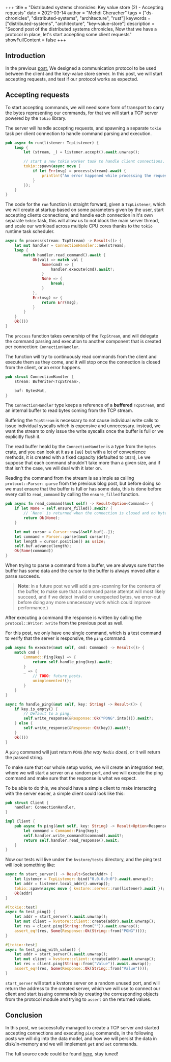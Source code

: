 +++
title = "Distributed systems chronicles: Key value store (2) - Accepting requests"
date = 2021-03-14
author = "Mehdi Cheracher"
tags = ["ds-chronicles", "distributed-systems", "architecture", "rust"]
keywords = ["distributed-systems", "architecture", "key-value-store"]
description = "Second post of the distributed systems chronicles, Now that we have a protocol in place, let's start accepting some client requests"
showFullContent = false
+++

## Introduction 

In the previous [post](https://chermehdi.com/posts/dd-chronicles/kv/kv-architecture-protocol), We designed a communication protocol to be used between the client and the key-value store server. In this post, we will start accepting requests, and test if our protocol works as expected. 

## Accepting requests 

To start accepting commands, we will need some form of transport to carry the
bytes representing our commands, for that we will start a TCP server powered by
the `tokio` library.

The server will handle accepting requests, and spawning a separate `tokio` task per client connection to handle command parsing and execution.

```rust
pub async fn run(listener: TcpListener) {
    loop {
        let (stream, _) = listener.accept().await.unwrap();

        // start a new tokio worker task to handle client connections.
        tokio::spawn(async move {
            if let Err(msg) = process(stream).await {
                println!("An error happened while processing the request: {:?}", msg);
            }
        });
    }
}
```

The code for the `run` function is straight forward, given a `TcpListener`, which we will create at startup based on some parameters given by the user, start
accepting clients connections, and handle each connection in it's own separate `tokio` task, this will allow us to not block the main server thread, and scale our workload across multiple CPU cores thanks to the `tokio` runtime task scheduler.

```rust
async fn process(stream: TcpStream) -> Result<()> {
    let mut handler = ConnectionHandler::new(stream);
    loop {
        match handler.read_command().await {
            Ok(val) => match val {
                Some(cmd) => {
                    handler.execute(cmd).await?;
                }
                None => {
                    break;
                }
            },
            Err(msg) => {
                return Err(msg);
            }
        }
    }
    Ok(())
}
```

The `process` function takes ownership of the `TcpStream`, and will delegate the
command parsing and execution to another component that is created per
connection: `ConnectionHandler`.

The function will try to continuously read commands from the client and execute
them as they come, and it will stop once the connection is closed from the client, or an error happens.

```rust
pub struct ConnectionHandler {
    stream: BufWriter<TcpStream>,

    buf: BytesMut,
}
```

The `ConnectionHandler` type keeps a reference of a **buffered** `TcpStream`, and
an internal buffer to read bytes coming from the TCP stream.

Buffering the `TcpStream` is necessary to not cause individual write calls to
issue individual syscalls which is expensive and unnecessary. instead, we want the stream to only issue the write
syscalls once the buffer is full or we explicitly flush it.

The read buffer heald by the `ConnectionHandler` is a type from the `bytes` crate, and you can look at it as a `[u8]` but with a lot of convenience methods,
it is created with a fixed capacity (defaulted to `1024`), i.e we suppose that each command shouldn't
take more than a given size, and if that isn't the case, we will deal with it
later on.

Reading the command from the stream is as simple as calling `protocol::Parser::parse`
from the previous blog post, but before doing so we must ensure that the buffer
is full or has some data, this is done before every call to `read_command` by
calling the `ensure_filled` function.

```rust
pub async fn read_command(&mut self) -> Result<Option<Command>> {
    if let None = self.ensure_filled().await? {
        // `None` is returned when the connection is closed and no bytes can be read.
        return Ok(None);
    }

    let mut cursor = Cursor::new(&self.buf[..]);
    let command = Parser::parse(&mut cursor)?;
    let length = cursor.position() as usize;
    self.buf.advance(length);
    Ok(Some(command))
}
```

When trying to parse a command from a buffer, we are always sure that the buffer
has some data  and the cursor to the buffer is always moved after
a parse succeeds.

> **Note**: in a future post we will add a pre-scanning for the contents
  of the buffer, to make sure that a command parse attempt will most likely succeed, and
  if we detect invalid or unexpected bytes, we error-out before doing any more
  unnecessary work which could improve performance.)

After executing a command the response is written by calling the
`protocol::Writer::write` from the previous post as well.

For this post, we only have one single command, which is a test command to
verify that the server is responsive, the `ping` command.

```rust
pub async fn execute(&mut self, cmd: Command) -> Result<()> {
    match cmd {
        Command::Ping(key) => {
            return self.handle_ping(key).await;
        }
        _ => {
            // TODO: future posts.
            unimplemented!();
        }
    }
}

async fn handle_ping(&mut self, key: String) -> Result<()> {
    if key.is_empty() {
        // Default to a ping.
        self.write_response(&Response::Ok("PONG".into())).await?;
    } else {
        self.write_response(&Response::Ok(key)).await?;
    }
    Ok(())
}
```

A `ping` command will just return `PONG` _(the way `Redis` does)_, or it will return the
passed string.

To make sure that our whole setup works, we will create an integration test,
where we will start a server on a random port, and we will execute the ping
command and make sure that the response is what we expect.

To be able to do this, we should have a simple client to make interacting with
the server easier, a simple client could look like this:

```rust
pub struct Client {
    handler: ConnectionHandler,
}

impl Client {
    pub async fn ping(&mut self, key: String) -> Result<Option<Response>> {
        let command = Command::Ping(key);
        self.handler.write_command(&command).await?;
        return self.handler.read_response().await;
    }
}
```

Now our tests will live under the `kvstore/tests` directory, and the ping test
will look something like:

```rust
async fn start_server() -> Result<SocketAddr> {
    let listener = TcpListener::bind("0.0.0.0:0").await.unwrap();
    let addr = listener.local_addr().unwrap();
    tokio::spawn(async move { kvstore::server::run(listener).await });
    Ok(addr)
}

#[tokio::test]
async fn test_ping() {
    let addr = start_server().await.unwrap();
    let mut client = kvstore::client::create(addr).await.unwrap();
    let res = client.ping(String::from("")).await.unwrap();
    assert_eq!(res, Some(Response::Ok(String::from("PONG"))));
}

#[tokio::test]
async fn test_ping_with_value() {
    let addr = start_server().await.unwrap();
    let mut client = kvstore::client::create(addr).await.unwrap();
    let res = client.ping(String::from("Value")).await.unwrap();
    assert_eq!(res, Some(Response::Ok(String::from("Value"))));
}
```

`start_server` will start a kvstore server on a random unused port, and will
return the address to the created server, which we will use to
connect our client and start issuing commands by creating the corresponding
objects from the protocol module and trying to `assert` on the returned values.

## Conclusion

In this post, we successfully managed to create a TCP server and started
accepting connections and executing `ping` commands, in the following posts we
will dig into the data model, and how we will persist the data in disk/in-memory
and we will implement `get` and `set` commands.

The full source code could be found [here](https://github.com/chermehdi/ds-chronicles), stay tuned!


